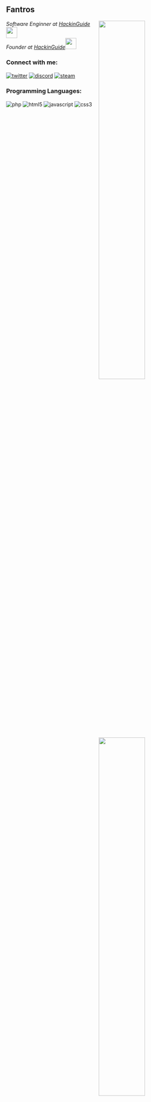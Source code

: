 <h2>Fantros</h2>

<img width="50%" align="right" src="https://github-readme-stats.vercel.app/api?username=fantros&count_private=true&show_icons=true&theme=dark&hide_border=true&include_all_commits=true">

<img width="50%" align="right" src="https://github-readme-stats.vercel.app/api/top-langs/?username=fantros&theme=dark&hide_border=true&layout=compact">

<p><em>Software Enginner at <a href="https://hackinguide.net/">HackinGuide</a><img src="https://media.giphy.com/media/fYSnHlufseco8Fh93Z/giphy.gif" width="30"></br>Founder at <a href="https://hackinguide.net/">HackinGuide</a><img src="https://media.giphy.com/media/WUlplcMpOCEmTGBtBW/giphy.gif" width="30"> 
</em></p>

### Connect with me:

<a href="https://twitter.com/fastspiddy" target="_blank"><img align="center" alt="twitter" src="https://img.shields.io/badge/-Twitter-1DA1F2?style=flat-square&logo=twitter&logoColor=white" /></a> <a href="https://bit.ly/3bKqPEl" target="_blank"><img align="center" alt="discord" src="https://img.shields.io/badge/-Discord-7289DA?style=flat-square&logo=discord&logoColor=white" /></a> <a href="https://steamcommunity.com/id/fantros" target="_blank"><img align="center" alt="steam" src="https://img.shields.io/badge/-Steam-171a21?style=flat-square&logo=steam&logoColor=white" /></a>

### Programming Languages:

<img alt="php" align="center" src="https://img.shields.io/badge/-PHP-8892BF?style=flat-square&logo=php&logoColor=white" /> <img alt="html5" align="center" src="https://img.shields.io/badge/-HTML5-E34F26?style=flat-square&logo=html5&logoColor=white" /> <img alt="javascript" align="center" src="https://img.shields.io/badge/-Javascript-edb200?style=flat-square&logo=javascript&logoColor=white" /> <img alt="css3" align="center" src="https://img.shields.io/badge/-CSS3-2A93CA?style=flat-square&logo=css3&logoColor=white" />

